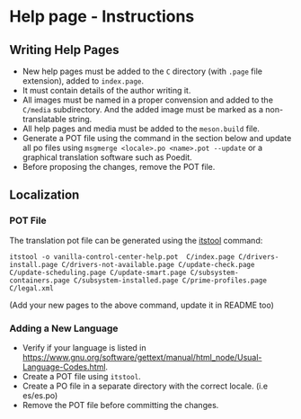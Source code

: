 # Help page - Instructions

## Writing Help Pages

- New help pages must be added to the `C` directory (with `.page` file extension), added to `index.page`.
- It must contain details of the author writing it.
- All images must be named in a proper convension and added to the `C/media` subdirectory. And the added image must be marked as a non-translatable string.
- All help pages and media must be added to the `meson.build` file.
- Generate a POT file using the command in the section below and update all po files using `msgmerge <locale>.po <name>.pot --update` or a graphical translation software such as Poedit.
- Before proposing the changes, remove the POT file.

## Localization

### POT File

The translation pot file can be generated using the [itstool](https://itstool.org/) command:

`itstool -o vanilla-control-center-help.pot  C/index.page C/drivers-install.page C/drivers-not-available.page C/update-check.page C/update-scheduling.page C/update-smart.page C/subsystem-containers.page C/subsystem-installed.page C/prime-profiles.page C/legal.xml`

(Add your new pages to the above command, update it in README too)

### Adding a New Language

- Verify if your language is listed in <https://www.gnu.org/software/gettext/manual/html_node/Usual-Language-Codes.html>.
- Create a POT file using `itstool`.
- Create a PO file in a separate directory with the correct locale. (i.e es/es.po)
- Remove the POT file before committing the changes.
